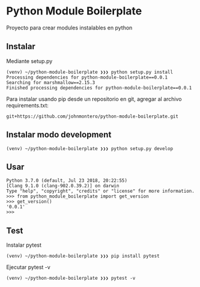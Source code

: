 Python Module Boilerplate
=========================
Proyecto para crear modules instalables en python

Instalar
--------
Mediante setup.py
```console
(venv) ~/python-module-boilerplate ❯❯❯ python setup.py install
Processing dependencies for python-module-boilerplate==0.0.1
Searching for marshmallow==2.15.3
Finished processing dependencies for python-module-boilerplate==0.0.1
```

Para instalar usando pip desde un repositorio en git, agregar al archivo requirements.txt:

```console
git+https://github.com/johnmontero/python-module-boilerplate.git
```

Instalar modo development
-------------------------
```console
(venv) ~/python-module-boilerplate ❯❯❯ python setup.py develop
```

Usar
----
```console
Python 3.7.0 (default, Jul 23 2018, 20:22:55)
[Clang 9.1.0 (clang-902.0.39.2)] on darwin
Type "help", "copyright", "credits" or "license" for more information.
>>> from python_module_boilerplate import get_version
>>> get_version()
'0.0.1'
>>>
```

Test
----
Instalar pytest
```console
(venv) ~/python-module-boilerplate ❯❯❯ pip install pytest
```

Ejecutar pytest -v
```console
(venv) ~/python-module-boilerplate ❯❯❯ pytest -v
```